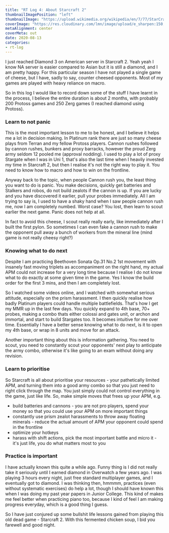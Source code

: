 ```yaml
---
title: "RT Log 4: About Starcraft 2"
thumbnailImagePosition: "left"
thumbnailImage: "https://upload.wikimedia.org/wikipedia/en/7/77/StarCraft_II_-_Legacy_of_the_Void_cover.jpg"
coverImage: "https://res.cloudinary.com/lmn/image/upload/e_sharpen:150,f_auto,fl_lossy,q_80/v1/gameskinnyc/s/t/a/starcraft2-2010-0adfa.jpg"
metaAlignment: center
coverMeta: out
date: 2020-08-13
categories:
- rt-log
---
```


I just reached Diamond 3 on American server in Starcraft 2. Yeah yeah I know NA server is easier compared to Asian but it is still a diamond, and I am pretty happy. For this particular season I have not played a single game of cheese, but I have, sadly to say, counter cheesed opponents. Most of my games are played with heavy reliance on macro. 
<!--more-->

So in this log I would like to record down some of the stuff I have learnt in the process, I believe the entire duration is about 2 months, with probably 200 Protoss games and 250 Zerg games (I reached diamond using Protoss).

### Learn to not panic

This is the most important lesson to me to be honest, and I believe it helps me a lot in decision making. In Platinum rank there are just so many cheese plays from Terran and my fellow Protoss players. Cannon rushes followed by cannon rushes, bunkers and proxy barracks, however the proud Zerg army seldom 12 pooled me (approval nodding). I used to play a lot of proxy Stargate when I was in Uni 1, that's also the last time when I heavily invested my time in Starcraft 2, but then I realise it's not the right way to play it. You need to know how to macro and how to win on the frontline.

Anyway back to the topic, when people Cannon rush you, the least thing you want to do is panic. You make decisions, quickly get batteries and Stalkers and robos, do not build zealots if the cannon is up. If you are lucky and you have discovered it earlier, pull your probes immediately. All I am trying to say is, I used to have a shaky hand when I saw people cannon rush me, now I am completely numbed. Worst case? You lost, then learn to scout earlier the next game. Panic does not help at all.

In fact to avoid this cheese, I scout really really early, like immediately after I built the first pylon. So sometimes I can even fake a cannon rush to make the opponent pull away a bunch of workers from the mineral line (mind game is not really cheesy right?)

### Knowing what to do next

Despite I am practicing Beethoven Sonata Op.31 No.2 1st movement with insanely fast moving triplets as accompaniment on the right hand, my actual APM could not increase for a very long time because I realise I do not know what to do exactly at some given time in the game. Yes I know the build order for the first 3 mins, and then I am completely lost. 

So I watched some videos online, and I watched with somewhat serious attitude, especially on the prism harassment. I then quickly realise how badly Platinum players could handle multiple battlefields. That's how I get my MMR up in the last few days. You quickly expand to 4th base, 70+ probes, making a combo thats either colossi and gates unit, or archon and immortal, and start to build Stargates too. It becomes intuitive for me over time. Essentially I have a better sense knowing what to do next, is it to open my 4th base, or wrap in 8 units and move for an attack. 

Another important thing about this is information gathering. You need to scout, you need to constantly scout your opponents' next play to anticipate the army combo, otherwise it's like going to an exam without doing any revision. 

### Learn to prioritise

So Starcraft is all about prioritise your resources - your pathetically limited APM, and turning them into a good army combo so that you just need to right click through the map. You just simply could not control everything in the game, just like life. So, make simple moves that frees up your APM, e.g.

- build batteries and cannons - you are not pro players, spend your money so that you could use your APM on more important things
- constantly use prism zealot harassments to throw away floating minerals - reduce the actual amount of APM your opponent could spend in the frontline
- optimize your hotkeys
- harass with shift actions, pick the most important battle and micro it - it's just life, you do what matters most to you

### Practice is important

I have actually known this quite a while ago. Funny thing is I did not really take it seriously until I earned diamond in Overwatch a few years ago. I was playing 3 hours every night, just free standard multiplayer games, and I eventually got to diamond. I was thinking then, hmmmm, practices (even without systematic exercises) do help a lot, though I should have known this when I was doing my past year papers in Junior College. This kind of makes me feel better when practicing piano too, because I kind of feel I am making progress everyday, which is a good thing I guess.

So I have just conjured up some bullshit life lessons gained from playing this old dead game - Starcraft 2. With this fermented chicken soup, I bid you farewell and good night.